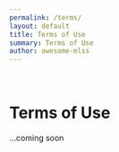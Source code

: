 ```yaml
---
permalink: /terms/
layout: default
title: Terms of Use
summary: Terms of Use
author: awesome-mlss
---
```


<br>

# Terms of Use 

...coming soon